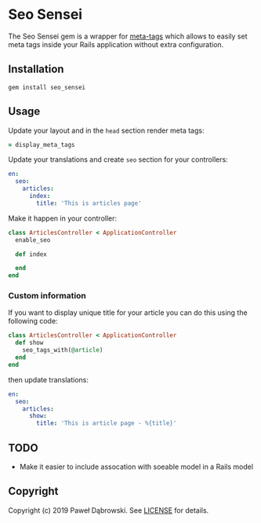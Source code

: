 # Seo Sensei

The Seo Sensei gem is a wrapper for [meta-tags](https://github.com/kpumuk/meta-tags) which allows to easily set meta tags inside your Rails application without extra configuration.

## Installation

    gem install seo_sensei

## Usage

Update your layout and in the `head` section render meta tags:

```ruby
= display_meta_tags
```

Update your translations and create `seo` section for your controllers:

```yaml
en:
  seo:
    articles:
      index:
        title: 'This is articles page'
```

Make it happen in your controller:

```ruby
class ArticlesController < ApplicationController
  enable_seo

  def index

  end
end
```

### Custom information

If you want to display unique title for your article you can do this using the following code:

```ruby
class ArticlesController < ApplicationController
  def show
    seo_tags_with(@article)
  end
end
```

then update translations:

```yaml
en:
  seo:
    articles:
      show:
        title: 'This is article page - %{title}'
```

## TODO

* Make it easier to include assocation with soeable model in a Rails model

## Copyright

Copyright (c) 2019 Paweł Dąbrowski.
See [LICENSE][] for details.

[license]: LICENSE.md
